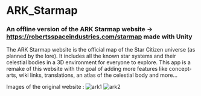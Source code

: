 # ARK_Starmap
### An offline version of the ARK Starmap website -> https://robertsspaceindustries.com/starmap made with Unity 
The ARK Starmap website is the official map of the Star Citizen universe (as planned by the lore). It includes all the known star systems and their celestial bodies in a 3D environment for everyone to explore. 
This app is a remake of this website with the goal of adding more features like concept-arts, wiki links, translations, an atlas of the celestial body and more...

Images of the original website :
![ark1](https://user-images.githubusercontent.com/59451933/172583990-e6894220-0536-4e65-8aff-2271513756a6.png)
![ark2](https://user-images.githubusercontent.com/59451933/172584001-04cd6307-dde5-435f-9887-757195d207e8.png)
